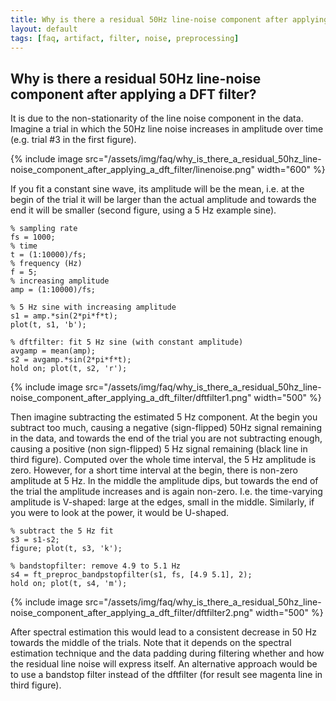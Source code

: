 ```yaml
---
title: Why is there a residual 50Hz line-noise component after applying a DFT filter?
layout: default
tags: [faq, artifact, filter, noise, preprocessing]
---
```


## Why is there a residual 50Hz line-noise component after applying a DFT filter?

It is due to the non-stationarity of the line noise component in the data. Imagine a trial in which the 50Hz line noise increases in amplitude over time (e.g. trial #3 in the first figure). 

{% include image src="/assets/img/faq/why_is_there_a_residual_50hz_line-noise_component_after_applying_a_dft_filter/linenoise.png" width="600" %}

If you fit a constant sine wave, its amplitude will be the mean, i.e. at the begin of the trial it will be larger than the actual amplitude and towards the end it will be smaller (second figure, using a 5 Hz example sine).

    % sampling rate
    fs = 1000;
    % time
    t = (1:10000)/fs;
    % frequency (Hz)
    f = 5;         
    % increasing amplitude
    amp = (1:10000)/fs;

    % 5 Hz sine with increasing amplitude
    s1 = amp.*sin(2*pi*f*t);
    plot(t, s1, 'b');

    % dftfilter: fit 5 Hz sine (with constant amplitude)
    avgamp = mean(amp);
    s2 = avgamp.*sin(2*pi*f*t);
    hold on; plot(t, s2, 'r');

{% include image src="/assets/img/faq/why_is_there_a_residual_50hz_line-noise_component_after_applying_a_dft_filter/dftfilter1.png" width="500" %}

Then imagine subtracting the estimated 5 Hz component. At the begin you subtract too much, causing a negative (sign-flipped) 50Hz signal remaining in the data, and towards the end of the trial you are not subtracting enough, causing a positive (non sign-flipped) 5 Hz signal remaining (black line in third figure). Computed over the whole time interval, the 5 Hz amplitude is zero. However, for a short time interval at the begin, there is non-zero amplitude at 5 Hz. In the middle the amplitude dips, but towards the end of the trial the amplitude increases and is again non-zero. I.e. the time-varying amplitude is V-shaped: large at the edges, small in the middle. Similarly, if you were to look at the power, it would be U-shaped.

    % subtract the 5 Hz fit
    s3 = s1-s2;
    figure; plot(t, s3, 'k'); 

    % bandstopfilter: remove 4.9 to 5.1 Hz 
    s4 = ft_preproc_bandpstopfilter(s1, fs, [4.9 5.1], 2);
    hold on; plot(t, s4, 'm');  

{% include image src="/assets/img/faq/why_is_there_a_residual_50hz_line-noise_component_after_applying_a_dft_filter/dftfilter2.png" width="500" %}

After spectral estimation this would lead to a consistent decrease in 50 Hz towards the middle of the trials. Note that it depends on the spectral estimation technique and the data padding during filtering whether and how the residual line noise will express itself. An alternative approach would be to use a bandstop filter instead of the dftfilter (for result see magenta line in third figure).
